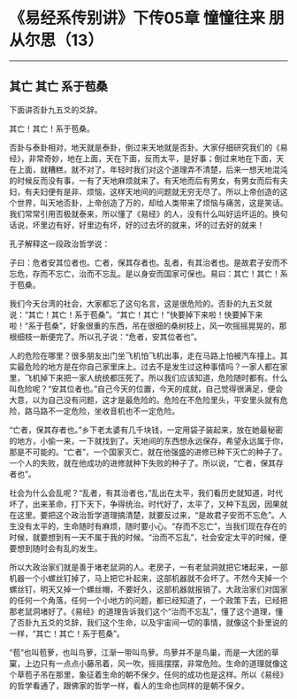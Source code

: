 # 《易经系传别讲》下传05章 憧憧往来 朋从尔思（13）

------

## 其亡 其亡 系于苞桑

下面讲否卦九五爻的爻辞。

其亡！其亡！系于苞桑。

否卦与泰卦相对，地天就是泰卦，倒过来天地就是否卦。大家仔细研究我们的《易经》，非常奇妙，地在上面，天在下面，反而太平，是好事；倒过来地在下面，天在上面，就糟糕，就不对了。年轻时我们对这个道理弄不清楚，后来一想天地混沌的时候反而没有事，一有了天地麻烦就来了。有天地而后有男女，有男女而后有夫妇，有夫妇便有是非、烦恼，这样天地间的问题就无穷无尽了。所以上帝创造的这个世界，叫天地否卦，上帝创造了万的，却给人类带来了烦恼与痛苦，这是笑话。我们常常引用否极就泰来，所以懂了《易经》的人，没有什么叫好运坏运的。换句话说，坏里边有好，好里边有坏，好的过去坏的就来，坏的过去好的就来！

孔子解释这一段政治哲学说：

子曰：危者安其位者也。亡者，保其存者也。乱者，有其治者也。是故君子安而不忘危，存而不忘亡，治而不忘乱。是以身安而国家可保也。易曰：其亡！其亡！系于苞桑。

我们今天台湾的社会，大家都忘了这句名言，这是很危险的。否卦的九五爻就说：“其亡！其亡！系于苞桑”。“其亡！其亡！”快要掉下来啦！快要掉下来啦！“系于苞桑”，好象很重的东西，吊在很细的桑树枝上，风一吹摇摇晃晃的，那根细枝一断便完了。所以孔子说：“危者，安其位者也”。

人的危险在哪里？很多朋友出门坐飞机怕飞机出事，走在马路上怕被汽车撞上。其实最危险的地方是在你自己家里床上。过去不是发生过这种事情吗？一家人都在家里，飞机掉下来把一家人统统都压死了。所以我们应该知道，危险随时都有。什么叫危险呢？“安其位者也。”自己今天的位置，今天的成就，自己觉得很满足，便会大意，以为自己没有问题，这才是最危险的。危险在不危险里头，平安里头就有危险，路马路不一定危险，坐收音机也不一定危险。

“亡者，保其存者也。”乡下老太婆有几千块钱，一定用袋子装起来，放在她最秘密的地方，小偷一来，一下就找到了。天地间的东西想永远保存，希望永远属于你，那是不可能的。“亡者”，一个国家灭亡，就在他强盛的进修已种下灭亡的种子了。一个人的失败，就在他成功的进修就种下失败的种子了。所以说，“亡者，保其存者也”。

社会为什么会乱呢？“乱者，有其治者也，”乱出在太平，我们看历史就知道，时代坏了，出来革命，打下天下，争得统治。时代好了，太平了，又种下乱因，因果就在这里。要把这个政治哲学道理搞清楚，就要反过来，“是故君子安而不忘危”。人生没有太平的，生命随时有麻烦，随时要小心。“存而不忘亡”，当我们现在存在的时候，就要想到有一天不属于我的时候。“治而不忘乱”，社会安定太平的时候，便要想到随时会有乱的发生。

所以大政治家们就是善于堵老鼠洞的人。老房子，一有老鼠洞就把它堵起来，一部机器一个小螺丝钉掉了，马上把它补起来，这部机器就不会坏了。不然今天掉一个螺丝钉，明天又掉一个螺丝帽，不要好久，这部机器就报销了。大政治家们对国家的任何一个角落，任何一个小地方的问题，都已经知道了，一个政策下去，已经把那老鼠洞堵好了。《易经》的道理告诉我们这个“治而不忘乱”，懂了这个道理，懂了否卦九五爻的爻辞，我们这个生命，以及宇宙间一切的事情，就像这个卦里说的一样，“其亡！其亡！系于苞桑”。

“苞”也叫苞萝，也叫鸟萝，江渐一带叫鸟萝。鸟萝并不是鸟巢，而是一大团的草窠，上边只有一点点小藤吊着，风一吹，摇摇摆摆，非常危险。生命的道理就像这个草苞子吊在那里，象征着生命的朝不保夕。任何的成功也是这样。所以《易经》的哲学看通了，跟佛家的哲学一样，看人的生命也同样的是朝不保夕。